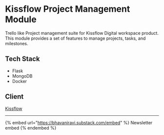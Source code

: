 # Kissflow Project Management Module

Trello like Project management suite for Kissflow Digital workspace product. This module provides a set of features to manage projects, tasks, and milestones.

## Tech Stack

- Flask
- MongoDB
- Docker

## Client

[Kissflow](https://kissflow.com)

---

{% embed url="https://bhavaniravi.substack.com/embed" %}
Newsletter embed
{% endembed %}
